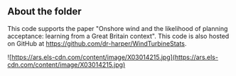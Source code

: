 ## About the folder

This code supports the paper "Onshore wind and the likelihood of planning acceptance: learning from a Great Britain context". This code is also hosted on GitHub at https://github.com/dr-harper/WindTurbineStats.

![https://ars.els-cdn.com/content/image/X03014215.jpg](https://ars.els-cdn.com/content/image/X03014215.jpg)